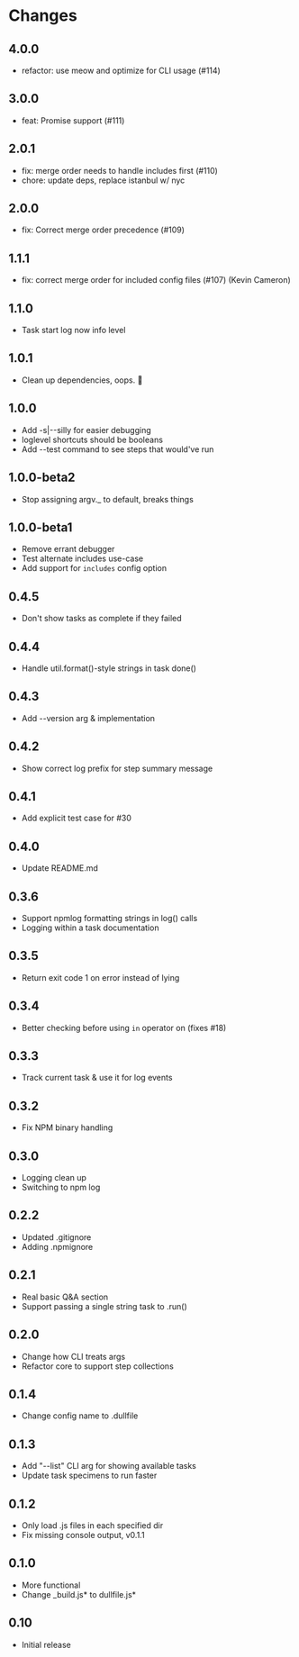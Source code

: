 # Changes

## 4.0.0

- refactor: use meow and optimize for CLI usage (#114)

## 3.0.0

- feat: Promise support (#111)

## 2.0.1

- fix: merge order needs to handle includes first (#110)
- chore: update deps, replace istanbul w/ nyc

## 2.0.0

- fix: Correct merge order precedence (#109)

## 1.1.1

- fix: correct merge order for included config files (#107) (Kevin Cameron)

## 1.1.0

- Task start log now info level

## 1.0.1

- Clean up dependencies, oops. :construction:

## 1.0.0

- Add -s|--silly for easier debugging
- loglevel shortcuts should be booleans
- Add --test command to see steps that would've run

## 1.0.0-beta2

- Stop assigning argv._ to default, breaks things

## 1.0.0-beta1

- Remove errant debugger
- Test alternate includes use-case
- Add support for `includes` config option

## 0.4.5

- Don't show tasks as complete if they failed

## 0.4.4

- Handle util.format()-style strings in task done()

## 0.4.3

- Add --version arg & implementation

## 0.4.2

- Show correct log prefix for step summary message

## 0.4.1

- Add explicit test case for #30

## 0.4.0

- Update README.md

## 0.3.6

- Support npmlog formatting strings in log() calls
- Logging within a task documentation

## 0.3.5

- Return exit code 1 on error instead of lying

## 0.3.4

- Better checking before using `in` operator on (fixes #18)

## 0.3.3

- Track current task & use it for log events

## 0.3.2

- Fix NPM binary handling

## 0.3.0

- Logging clean up
- Switching to npm log

## 0.2.2

- Updated .gitignore
- Adding .npmignore

## 0.2.1

- Real basic Q&A section
- Support passing a single string task to .run()

## 0.2.0

- Change how CLI treats args
- Refactor core to support step collections

## 0.1.4

- Change config name to .dullfile

## 0.1.3

- Add "--list" CLI arg for showing available tasks
- Update task specimens to run faster

## 0.1.2

- Only load .js files in each specified dir
- Fix missing console output, v0.1.1

## 0.1.0

- More functional
- Change _build.js* to dullfile.js*

## 0.10

- Initial release
